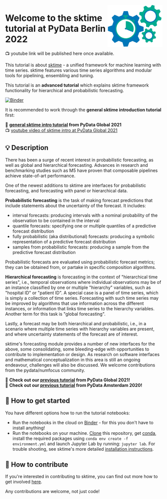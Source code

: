 <a href="https://sktime.org"><img src="https://github.com/alan-turing-institute/sktime/blob/main/docs/source/images/sktime-logo-no-text.jpg?raw=true)" width="175" align="right" /></a>

Welcome to the sktime tutorial at PyData Berlin 2022
====================================================

:tv: youtube link will be published here once available.

This tutorial is about [sktime] - a unified framework for machine learning with time series. sktime features various time series algorithms and modular tools for pipelining, ensembling and tuning. 

This tutorial is an **advanced tutorial** which explains sktime framework functionality for hierarchical and probabilistic forecasting.

[sktime]: https://sktime.org

[![Binder](https://mybinder.org/badge_logo.svg)](https://mybinder.org/v2/gh/sktime/sktime-pydata-global-2021-tutorial/main?filepath=notebooks)

It is recommended to work through the **general sktime introduction tutorial** first:

:movie_camera: **[general sktime intro tutorial](https://github.com/sktime/sktime-tutorial-pydata-glboal-2021) from PyData Global 2021**\
:tv: [youtube video of sktime intro at PyData Global 2021](https://www.youtube.com/watch?v=ODspi8-uWgo)


## :bulb: Description

There has been a surge of recent interest in probabilistic forecasting, as well as global and hierarchical forecasting. Advances in research and benchmarking studies such as M5 have proven that composable pipelines achieve state-of-art performance.

One of the newest additions to sktime are interfaces for probabilistic forecasting, and forecasting with panel or hierarchical data.

**Probabilistic forecasting** is the task of making forecast predictions that include statements about the uncertainty of the forecast. It includes:

*	interval forecasts: producing intervals with a nominal probability of the observation to be contained in the interval
*	quantile forecasts: specifying one or multiple quantiles of a predictive forecast distribution
*	fully probabilistic (aka distributional) forecasts: producing a symbolic representation of a predictive forecast distribution
*	samples from probabilistic forecasts: producing a sample from the predictive forecast distribution

Probabilistic forecasts are evaluated using probabilistic forecast metrics; they can be obtained from, or partake in specific composition algorithms.

**Hierarchical forecasting** is forecasting in the context of "hierarchical time series", i.e., temporal observations where individual observations may be of an instance classified by one or multiple "hierarchy" variables, such as "hospital ID" or "patient ID". A special case is a panel of time series, which is simply a collection of time series. Forecasting with such time series may be improved by algorithms that use information across the different instances, or information that links time series to the hierarchy variables. Another term for this task is "global forecasting".

Lastly, a forecast may be both hierarchical and probabilistic, i.e., in a scenario where multiple time series with hierarchy variables are present, and where uncertainty statements of the forecast are of interest.

sktime's forecasting module provides a number of new interfaces for the above, some consolidating, some bleeding-edge with opportunities to contribute to implementation or design. As research on software interfaces and mathematical conceptualization in this area is still an ongoing endeavour, challenges will also be discussed. We welcome contributions from the pydata/numfocus community.

:movie_camera: **Check out our [previous tutorial](https://github.com/sktime/sktime-tutorial-pydata-glboal-2021) from PyData Global 2021!**\
:movie_camera: **Check out our [previous tutorial](https://github.com/sktime/sktime-tutorial-pydata-amsterdam-2020) from PyData Amsterdam 2020!**

## :rocket: How to get started

You have different options how to run the tutorial notebooks:

* Run the notebooks in the cloud on [Binder] - for this you don't have to install anything!
* Run the notebooks on your machine. [Clone] this repository, get [conda], install the required packages using `conda env create -f environment.yml` and launch Jupyter Lab by running: `jupyter lab`. For trouble shooting, see sktime's more detailed [installation instructions].

[Binder]: https://mybinder.org/v2/gh/sktime/sktime-pydata-global-2021-tutorial/main?filepath=notebooks
[clone]: https://help.github.com/en/github/creating-cloning-and-archiving-repositories/cloning-a-repository
[conda]: https://docs.conda.io/en/latest/
[installation instructions]: https://www.sktime.org/en/latest/installation.html

## :wave: How to contribute

If you're interested in contributing to sktime, you can find out more how to get involved [here](https://www.sktime.org/en/stable/get_involved.html).

Any contributions are welcome, not just code!
